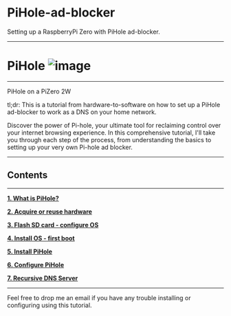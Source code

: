 # PiHole-ad-blocker
Setting up a RaspberryPi Zero with PiHole ad-blocker. 
***
#         PiHole ![image](https://user-images.githubusercontent.com/49557352/167029755-7017d25e-1860-451d-b033-75c5f1377bbb.png)

***

PiHole on a PiZero 2W

tl;dr: This is a tutorial from hardware-to-software on how to set up a PiHole ad-blocker to work as a DNS on your home network.

Discover the power of Pi-hole, your ultimate tool for reclaiming control over your internet browsing experience. In this comprehensive tutorial, I'll take you through each step of the process, from understanding the basics to setting up your very own Pi-hole ad blocker.
***

## Contents
***

**[1. What is PiHole?](https://github.com/BogdanAlinTudorache/PiHole-ad-blocker/wiki/1.-What-is-PiHole%3F)**

**[2. Acquire or reuse hardware ](https://github.com/BogdanAlinTudorache/PiHole-ad-blocker/wiki/2.-Acquire-or-reuse-hardware)**

**[3. Flash SD card - configure OS ](https://github.com/BogdanAlinTudorache/PiHole-ad-blocker/wiki/3.-Flash-SD-card---configure-OS)**

**[4. Install OS - first boot ](https://github.com/BogdanAlinTudorache/PiHole-ad-blocker/wiki/4.-Install-OS---first-boot)**

**[5. Install PiHole](https://github.com/BogdanAlinTudorache/PiHole-ad-blocker/wiki/5.-Install-PiHole)**

**[6. Configure PiHole](https://github.com/BogdanAlinTudorache/PiHole-ad-blocker/wiki/6.-Configure-pi-hole)**

**[7. Recursive DNS Server](https://github.com/BogdanAlinTudorache/PiHole-ad-blocker/wiki/7.-Recursive-DNS-Server)**


***
Feel free to drop me an email if you have any trouble installing or configuring using this tutorial.

